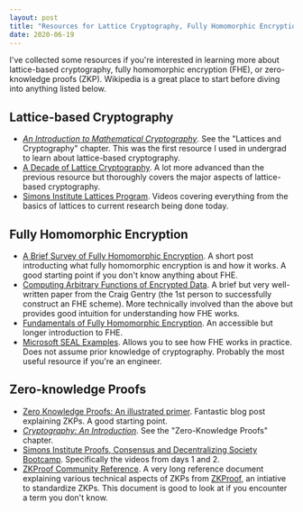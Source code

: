 ```yaml
---
layout: post
title: "Resources for Lattice Cryptography, Fully Homomorphic Encryption, and Zero-knowledge Proofs"
date: 2020-06-19
---
```

I've collected some resources if you're interested in learning more about lattice-based cryptography, fully homomorphic encryption (FHE), or zero-knowledge proofs (ZKP). Wikipedia is a great place to start before diving into anything listed below. 

## Lattice-based Cryptography
- *[An Introduction to Mathematical Cryptography](https://link.springer.com/book/10.1007/978-1-4939-1711-2)*. See the "Lattices and Cryptography" chapter. This was the first resource I used in undergrad to learn about lattice-based cryptography.
- [A Decade of Lattice Cryptography](https://web.eecs.umich.edu/~cpeikert/pubs/lattice-survey.pdf). A lot more advanced than the previous resource but thoroughly covers the major aspects of lattice-based cryptography.
- [Simons Institute Lattices Program](https://simons.berkeley.edu/programs/lattices2020). Videos covering everything from the basics of lattices to current research being done today.

## Fully Homomorphic Encryption
- [A Brief Survey of Fully Homomorphic Encryption](https://blog.quarkslab.com/a-brief-survey-of-fully-homomorphic-encryption-computing-on-encrypted-data.html). A short post introducting what fully homomorphic encryption is and how it works. A good starting point if you don't know anything about FHE.
- [Computing Arbitrary Functions of Encrypted Data](https://crypto.stanford.edu/craig/easy-fhe.pdf). A brief but very well-written paper from the Craig Gentry (the 1st person to successfully construct an FHE scheme). More technically involved than the above but provides good intuition for understanding how FHE works.
- [Fundamentals of Fully Homomorphic Encryption](https://pdfs.semanticscholar.org/e247/ae732c50b6c04b2aa413c4caa0ca77ed4751.pdf). An accessible but longer introduction to FHE.
- [Microsoft SEAL Examples](https://github.com/microsoft/SEAL/tree/master/native/examples). Allows you to see how FHE works in practice. Does not assume prior knowledge of cryptography. Probably the most useful resource if you're an engineer.

## Zero-knowledge Proofs
- [Zero Knowledge Proofs: An illustrated primer](https://blog.cryptographyengineering.com/2014/11/27/zero-knowledge-proofs-illustrated-primer/). Fantastic blog post explaining ZKPs. A good starting point.
- *[Cryptography: An Introduction](https://www.cs.umd.edu/~waa/414-F11/IntroToCrypto.pdf)*. See the "Zero-Knowledge Proofs" chapter.
- [Simons Institute Proofs, Consensus and Decentralizing Society Bootcamp](https://simons.berkeley.edu/workshops/schedule/9299). Specifically the videos from days 1 and 2.
- [ZKProof Community Reference](https://docs.zkproof.org/pages/reference/reference.pdf). A very long reference document explaining various technical aspects of ZKPs from [ZKProof](https://zkproof.org/), an intiative to standardize ZKPs. This document is good to look at if you encounter a term you don't know.
